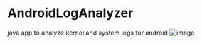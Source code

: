 # AndroidLogAnalyzer
java app to analyze kernel and system logs for android 
![image](https://github.com/user-attachments/assets/0a707441-1d98-4370-ba77-072d287daa85)
